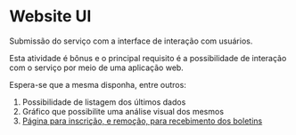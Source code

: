 # Website UI

Submissão do serviço com a interface de interação com usuários.

Esta atividade é bônus e o principal requisito é a possibilidade de interação com o serviço por meio de uma aplicação web.

Espera-se que a mesma disponha, entre outros:

1. Possibilidade de listagem dos últimos dados
2. Gráfico que possibilite uma análise visual dos mesmos
3. [Página para inscrição, e remoção, para recebimento dos boletins](../flask/app/static/newsletter/newsletter.html)
